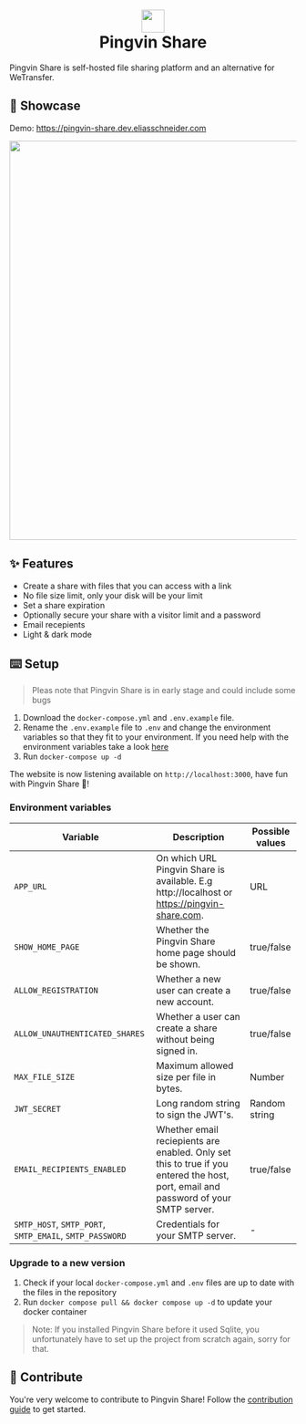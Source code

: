 # <div align="center"><img  src="https://user-images.githubusercontent.com/58886915/166198400-c2134044-1198-4647-a8b6-da9c4a204c68.svg" width="40"/> </br>Pingvin Share</div>

Pingvin Share is self-hosted file sharing platform and an alternative for WeTransfer.

## 🎪 Showcase

Demo: https://pingvin-share.dev.eliasschneider.com

<img src="https://user-images.githubusercontent.com/58886915/167101708-b85032ad-f5b1-480a-b8d7-ec0096ea2a43.png" width="700"/>

## ✨ Features

- Create a share with files that you can access with a link
- No file size limit, only your disk will be your limit
- Set a share expiration
- Optionally secure your share with a visitor limit and a password
- Email recepients
- Light & dark mode

## ⌨️ Setup

> Pleas note that Pingvin Share is in early stage and could include some bugs

1. Download the `docker-compose.yml` and `.env.example` file.
2. Rename the `.env.example` file to `.env` and change the environment variables so that they fit to your environment. If you need help with the environment variables take a look [here](#environment-variables)
3. Run `docker-compose up -d`

The website is now listening available on `http://localhost:3000`, have fun with Pingvin Share 🐧!

### Environment variables

| Variable                                                | Description                                                                                                                         | Possible values |
| ------------------------------------------------------- | ----------------------------------------------------------------------------------------------------------------------------------- | --------------- |
| `APP_URL`                                               | On which URL Pingvin Share is available. E.g http://localhost or https://pingvin-share.com.                                         | URL             |
| `SHOW_HOME_PAGE`                                        | Whether the Pingvin Share home page should be shown.                                                                                | true/false      |
| `ALLOW_REGISTRATION`                                    | Whether a new user can create a new account.                                                                                        | true/false      |
| `ALLOW_UNAUTHENTICATED_SHARES`                          | Whether a user can create a share without being signed in.                                                                          | true/false      |
| `MAX_FILE_SIZE`                                         | Maximum allowed size per file in bytes.                                                                                             | Number          |
| `JWT_SECRET`                                            | Long random string to sign the JWT's.                                                                                               | Random string   |
| `EMAIL_RECIPIENTS_ENABLED`                              | Whether email reciepients are enabled. Only set this to true if you entered the host, port, email and password of your SMTP server. | true/false      |
| `SMTP_HOST`, `SMTP_PORT`, `SMTP_EMAIL`, `SMTP_PASSWORD` | Credentials for your SMTP server.                                                                                                   | -               |

### Upgrade to a new version

1. Check if your local `docker-compose.yml` and `.env` files are up to date with the files in the repository
2. Run `docker compose pull && docker compose up -d` to update your docker container

> Note: If you installed Pingvin Share before it used Sqlite, you unfortunately have to set up the project from scratch again, sorry for that.

## 🖤 Contribute

You're very welcome to contribute to Pingvin Share! Follow the [contribution guide](/CONTRIBUTING.md) to get started.
